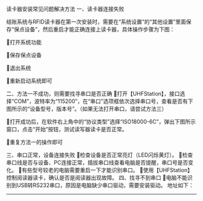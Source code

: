 读卡器安装常见问题解决方法
一、读卡器连接失败


结账系统与RFID读卡器在第一次安装时，需要在“系统设置”的“其他设置”里面保存“保点设备”，然后重启才能正确连接上读卡器，具体操作步骤为下图：

打开系统功能

保存保点设备

退出系统



重新启动系统即可

二、方法一不成功，则需要找寻串口是否正确
打开【UHFStation】，接口选择“COM”，波特率为“115200”，在“串口”选项框依次选择串口号，查看是否有下图所示的“设备型号，版本号”。（如果无法打开串口，请尝试方法三）



打开成功后，在软件右上角中的“协议类型”选择“ISO18000-6C”，弹出下图所示窗口，点击“开始”按钮，测试读写器读卡是否正常。


重复方法一的操作即可

三、串口正常，设备连接失败
检查设备是否正常亮灯（LED闪烁黄灯）。
检查串口线是否与设备、PC连接正常，插拔串口线查看电脑是否提醒，串口号是否变化。
有些型号较老的电脑需要重启一下才能识别串口。
使用【UHFStation】控制阅读器读卡，确认是否是阅读器出现故障。
四、找寻不到串口
电脑不能识别到USB转RS232串口，原因是电脑缺少串口驱动，需要安装驱动。
地址如下：
***



